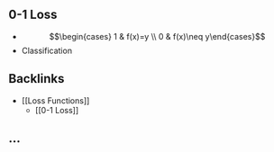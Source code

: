 ## 0-1 Loss
- $$\begin{cases} 1 & f(x)=y \\ 0 & f(x)\neq y\end{cases}$$
- Classification



## Backlinks
* [[Loss Functions]]
	* [[0-1 Loss]]

## ...